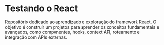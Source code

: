# Testando o React
Repositório dedicado ao aprendizado e exploração do framework React. O objetivo é construir um projetos para aprender os conceitos fundamentais e avançados, como componentes, hooks, context API, roteamento e integração com APIs externas.
